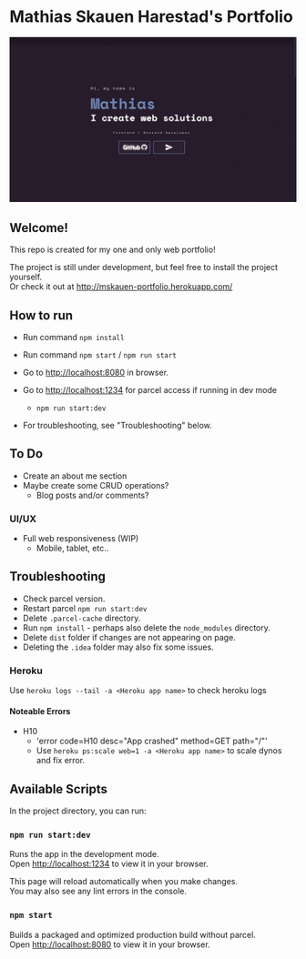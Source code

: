 # Mathias Skauen Harestad's Portfolio

![My website](assets/images/Screenshot.jpg)

## Welcome!

This repo is created for my one and only web portfolio!

The project is still under development, but feel free to install the project yourself.\
Or check it out at http://mskauen-portfolio.herokuapp.com/

## How to run
* Run command `` npm install ``
* Run command `` npm start `` / ``npm run start``
* Go to [http://localhost:8080](http://localhost:8080) in browser. 
* Go to [http://localhost:1234](http://localhost:1234) for parcel access if running in dev mode
  *  ``npm run start:dev``

* For troubleshooting, see "Troubleshooting" below.

## To Do
* Create an about me section
* Maybe create some CRUD operations?
    * Blog posts and/or comments?

### UI/UX
* Full web responsiveness (WIP)
    * Mobile, tablet, etc..


## Troubleshooting

* Check parcel version.
* Restart parcel ``npm run start:dev``
* Delete ``.parcel-cache`` directory.
* Run `npm install` - perhaps also delete the `node_modules` directory.
* Delete ``dist`` folder if changes are not appearing on page.
* Deleting the ``.idea`` folder may also fix some issues.

### Heroku
Use ``heroku logs --tail -a <Heroku app name>`` to check heroku logs

#### Noteable Errors
* H10 
    * 'error code=H10 desc="App crashed" method=GET path="/"'
    * Use ``heroku ps:scale web=1 -a <Heroku app name>`` to scale dynos and fix error.

## Available Scripts

In the project directory, you can run:

### `npm run start:dev`

Runs the app in the development mode.\
Open [http://localhost:1234](http://localhost:1234) to view it in your browser.

This page will reload automatically when you make changes.\
You may also see any lint errors in the console.

### `npm start`

Builds a packaged and optimized production build without parcel.\
Open [http://localhost:8080](http://localhost:8080) to view it in your browser.

